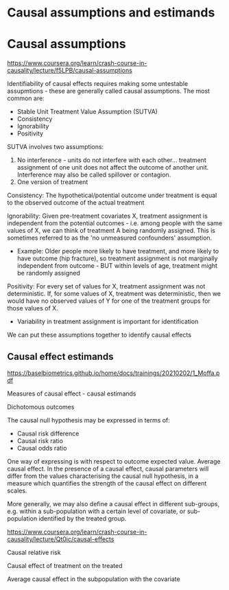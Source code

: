 # Causal assumptions and estimands

# Causal assumptions

https://www.coursera.org/learn/crash-course-in-causality/lecture/f5LPB/causal-assumptions

Identifiability of causal effects requires making some untestable assupmtions - these are generally called causal assumptions. The most common are:
* Stable Unit Treatment Value Assumption (SUTVA)
* Consistency
* Ignorability
* Positivity

SUTVA involves two assumptions:
1. No interference - units do not interfere with each other... treatment assignment of one unit does not affect the outcome of another unit. Interference may also be called spillover or contagion.
2. One version of treatment

Consistency: The hypothetical/potential outcome under treatment is equal to the observed outcome of the actual treatment

Ignorability: Given pre-treatment covariates X, treatment assignment is independent from the potential outcomes - i.e. among people with the same values of X, we can think of treatment A being randomly assigned. This is sometimes referred to as the 'no unmeasured confounders' assumption.
* Example: Older people more likely to have treatment, and more likely to have outcome (hip fracture), so treatment assignment is not marginally independent from outcome - BUT within levels of age, treatment might be randomly assigned

Positivity: For every set of values for X, treatment assignment was not deterministic. If, for some values of X, treatment was deterministic, then we would have no observed values of Y for one of the treatment groups for those values of X.
* Variability in treatment assignment is important for identification

We can put these assumptions together to identify causal effects

## Causal effect estimands

https://baselbiometrics.github.io/home/docs/trainings/20210202/1_Moffa.pdf

Measures of causal effect - causal estimands

Dichotomous outcomes

The causal null hypothesis may be expressed in terms of:
* Causal risk difference
* Causal risk ratio
* Causal odds ratio

One way of expressing is with respect to outcome expected value. Average causal effect. In the presence of a causal effect, causal parameters will differ from the values characterising the causal null hypothesis, in a measure which quantifies the strength of the causal effect on different scales.

More generally, we may also define a causal effect in different sub-groups, e.g. within a sub-population with a certain level of covariate, or sub-population identified by the treated group.

https://www.coursera.org/learn/crash-course-in-causality/lecture/Qt0ic/causal-effects

Causal relative risk

Causal effect of treatment on the treated

Average causal effect in the subpopulation with the covariate
